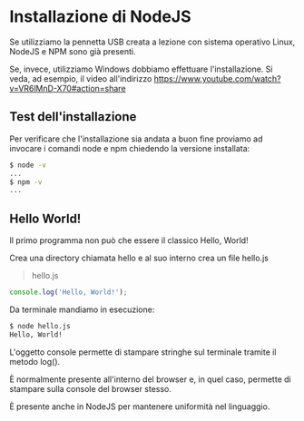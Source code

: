 # Installazione di NodeJS

Se utilizziamo la pennetta USB creata a lezione con sistema operativo Linux, NodeJS e NPM sono già presenti.

Se, invece, utilizziamo Windows dobbiamo effettuare l'installazione. Si veda, ad esempio, il video all'indirizzo
https://www.youtube.com/watch?v=VR6lMnD-X70#action=share

## Test dell'installazione

Per verificare che l'installazione sia andata a buon fine proviamo ad invocare i comandi node e npm chiedendo la versione installata:

```bash
$ node -v
...
$ npm -v
...
```

## Hello World!

Il primo programma non può che essere il classico Hello, World!

Crea una directory chiamata hello e al suo interno crea un file hello.js

> hello.js
```js
console.log('Hello, World!');
```

Da terminale mandiamo in esecuzione:

```bash
$ node hello.js
Hello, World!
```

L'oggetto console permette di stampare stringhe sul terminale tramite il metodo log().

È normalmente presente all'interno del browser e, in quel caso, permette di stampare sulla console del browser stesso.

È presente anche in NodeJS per mantenere uniformità nel linguaggio.